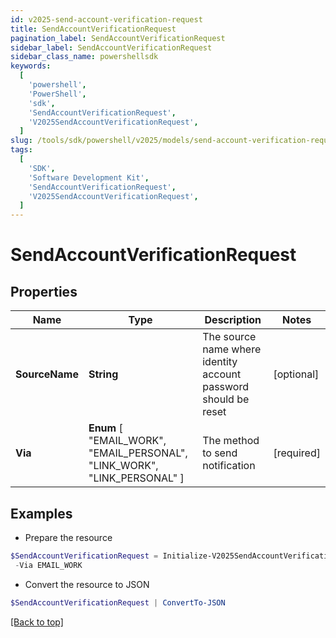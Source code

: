 ```yaml
---
id: v2025-send-account-verification-request
title: SendAccountVerificationRequest
pagination_label: SendAccountVerificationRequest
sidebar_label: SendAccountVerificationRequest
sidebar_class_name: powershellsdk
keywords:
  [
    'powershell',
    'PowerShell',
    'sdk',
    'SendAccountVerificationRequest',
    'V2025SendAccountVerificationRequest',
  ]
slug: /tools/sdk/powershell/v2025/models/send-account-verification-request
tags:
  [
    'SDK',
    'Software Development Kit',
    'SendAccountVerificationRequest',
    'V2025SendAccountVerificationRequest',
  ]
---
```


# SendAccountVerificationRequest

## Properties

| Name | Type | Description | Notes |
| --- | --- | --- | --- |
| **SourceName** | **String** | The source name where identity account password should be reset | [optional] |
| **Via** | **Enum** [ "EMAIL_WORK", "EMAIL_PERSONAL", "LINK_WORK", "LINK_PERSONAL" ] | The method to send notification | [required] |

## Examples

- Prepare the resource

```powershell
$SendAccountVerificationRequest = Initialize-V2025SendAccountVerificationRequest  -SourceName Active Directory Source `
 -Via EMAIL_WORK
```

- Convert the resource to JSON

```powershell
$SendAccountVerificationRequest | ConvertTo-JSON
```

[[Back to top]](#)
